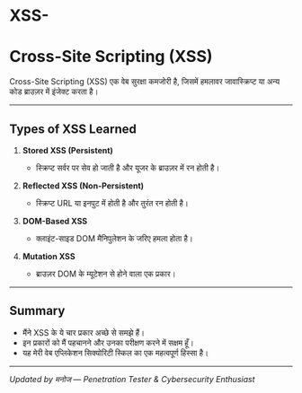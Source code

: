 # XSS-

# Cross-Site Scripting (XSS)

Cross-Site Scripting (XSS) एक वेब सुरक्षा कमजोरी है, जिसमें हमलावर जावास्क्रिप्ट या अन्य कोड ब्राउज़र में इंजेक्ट करता है।

---

## Types of XSS Learned

1. **Stored XSS (Persistent)**  
   - स्क्रिप्ट सर्वर पर सेव हो जाती है और यूजर के ब्राउज़र में रन होती है।  

2. **Reflected XSS (Non-Persistent)**  
   - स्क्रिप्ट URL या इनपुट में होती है और तुरंत रन होती है।  

3. **DOM-Based XSS**  
   - क्लाइंट-साइड DOM मैनिपुलेशन के जरिए हमला होता है।  

4. **Mutation XSS**  
   - ब्राउज़र DOM के म्यूटेशन से होने वाला एक प्रकार।

---

## Summary

- मैंने XSS के ये चार प्रकार अच्छे से समझे हैं।  
- इन प्रकारों को मैं पहचानने और उनका परीक्षण करने में सक्षम हूँ।  
- यह मेरी वेब एप्लिकेशन सिक्योरिटी स्किल का एक महत्वपूर्ण हिस्सा है।

---

*Updated by मनोज — Penetration Tester & Cybersecurity Enthusiast*
